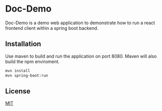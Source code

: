 # Doc-Demo


Doc-Demo is a demo web application to demonstrate how to run a react frontend client within a spring boot backend.

## Installation

Use maven to build and run the application on port 8080.
Maven will also build the npm enviroment.

```bash
mvn install
mvn spring-boot:run
```

## License
[MIT](https://choosealicense.com/licenses/mit/)